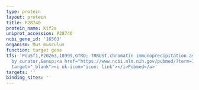```yaml
---
type: protein
layout: protein
title: P28740
protein_name: Kif2a
uniprot_accession: P28740
ncbi_gene_id: '16563'
organism: Mus musculus
function: target gene
tfs: 'Pou5f1,P20263,18999,GTRD; TRRUST,chromatin immunoprecipitation assay; inferred
  by curator,&ensp;<a href="https://www.ncbi.nlm.nih.gov/pubmed/?term=19951688%5Buid%5D"
  target="_blank"><i uk-icon="icon: link"></i>Pubmed</a>'
targets: ''
binding_sites: ''
---
```

